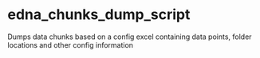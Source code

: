 # edna_chunks_dump_script
Dumps data chunks based on a config excel containing data points, folder locations and other config information
